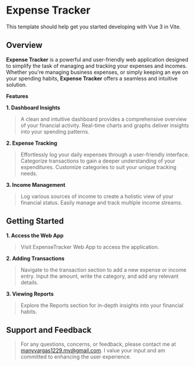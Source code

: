 # Expense Tracker

This template should help get you started developing with Vue 3 in Vite.

## Overview
__Expense Tracker__ is a powerful and user-friendly web application designed to simplify the task of managing and tracking your expenses and incomes. Whether you're managing business expenses, or simply keeping an eye on your spending habits, __Expense Tracker__ offers a seamless and intuitive solution.

**Features**

**1. Dashboard Insights**

 > A clean and intuitive dashboard provides a comprehensive overview of your financial activity.
 > Real-time charts and graphs deliver insights into your spending patterns.

**2. Expense Tracking**
 > Effortlessly log your daily expenses through a user-friendly interface.
 > Categorize transactions to gain a deeper understanding of your expenditures.
 > Customize categories to suit your unique tracking needs.

**3. Income Management**
 > Log various sources of income to create a holistic view of your financial status.
 > Easily manage and track multiple income streams.

## Getting Started
**1. Access the Web App**

 > Visit ExpenseTracker Web App to access the application.

**2. Adding Transactions**

 > Navigate to the transaction section to add a new expense or income entry.
 > Input the amount, write the category, and add any relevant details.

**3. Viewing Reports**

 > Explore the Reports section for in-depth insights into your financial habits.

## Support and Feedback

 > For any questions, concerns, or feedback, please contact me at manyvargas1229.mv@gmail.com.
 > I value your input and am committed to enhancing the user experience.
